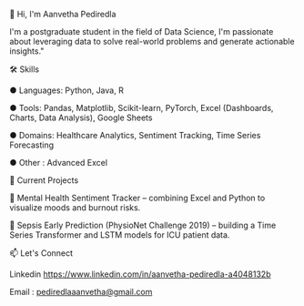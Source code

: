👋 Hi, I'm Aanvetha Pediredla

I'm a postgraduate student in the field of  Data Science, I'm passionate about leveraging data to solve real-world problems and generate actionable insights."

🛠️ Skills

● Languages: Python, Java, R

● Tools: Pandas, Matplotlib, Scikit-learn, PyTorch, Excel (Dashboards, Charts, Data Analysis),       Google Sheets

● Domains: Healthcare Analytics, Sentiment Tracking, Time Series Forecasting

● Other : Advanced Excel

🚀 Current Projects

🧠 Mental Health Sentiment Tracker – combining Excel and Python to visualize moods and burnout risks.

🏥 Sepsis Early Prediction (PhysioNet Challenge 2019) – building a Time Series Transformer and LSTM models for ICU patient data.


📫 Let's Connect

Linkedin https://www.linkedin.com/in/aanvetha-pediredla-a4048132b 

Email : pediredlaaanvetha@gmail.com


